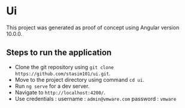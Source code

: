 # Ui

  This project was generated as proof of concept using Angular version 10.0.0.

## Steps to run the application

   - Clone the git repository using `git clone https://github.com/stasim101/ui.git`.
   - Move to the project directory using command `cd ui`.
   - Run `ng serve` for a dev server.
   - Navigate to `http://localhost:4200/`.
   - Use credentials : 
       username  : `admin@vmware.com`
       password  : `vmware`
    
